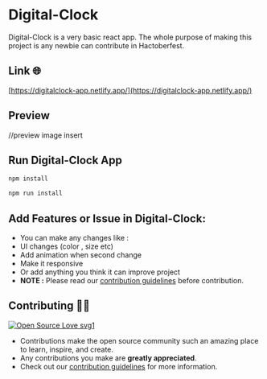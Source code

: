 # Digital-Clock

Digital-Clock is a very basic react app. The whole purpose of making this project is any newbie can contribute in Hactoberfest.

## Link 🌐

[https://digitalclock-app.netlify.app/](https://digitalclock-app.netlify.app/)

## Preview

//preview image insert

## Run Digital-Clock App

```bash
npm install
```

```bash
npm run install
```

## Add Features or Issue in Digital-Clock:

- You can make any changes like :
- UI changes (color , size etc)
- Add animation when second change
- Make it responsive
- Or add anything you think it can improve project
- **NOTE :** Please read our [contribution guidelines](/CONTRIBUTING.md) before contribution.

## Contributing 👨‍💻

[![Open Source Love svg1](https://badges.frapsoft.com/os/v1/open-source.svg?v=103)](https://github.com/ellerbrock/open-source-badges/)

- Contributions make the open source community such an amazing place to learn, inspire, and create.
- Any contributions you make are **greatly appreciated**.
- Check out our [contribution guidelines](/CONTRIBUTING.md) for more information.
